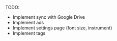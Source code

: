 TODO:
* Implement sync with Google Drive
* Implement ads
* Implement settings page (font size, instrument)
* Implement tags
